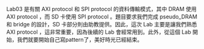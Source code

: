 Lab03 是有關 AXI protocol 和 SPI protocol 的資料傳輸模式，其中 DRAM 使用 AXI protocol ，而 SD 卡使用 SPI protocol 。題目要求我們完成 pseudo_DRAM 和 bridge 的設計，SD 卡部分則由助教提供。因此，這次 Lab 主要是讓我們熟悉 AXI protocol ，這非常重要，因為後續的 Lab 會經常用到。此外，從這個 Lab 開始，我們就要開始自己寫pattern了，美好時光已經結束。
